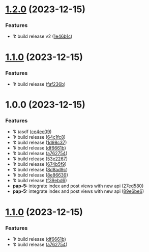 # [1.2.0](https://github.com/necodeus/blog-nuxt/compare/v1.1.0...v1.2.0) (2023-12-15)


### Features

* **1:** build release v2 ([1e46b1c](https://github.com/necodeus/blog-nuxt/commit/1e46b1cf3b84c6ee7baacdae86e1d5ec84bd9a61))

# [1.1.0](https://github.com/necodeus/blog-nuxt/compare/v1.0.0...v1.1.0) (2023-12-15)


### Features

* **1:** build release ([faf236b](https://github.com/necodeus/blog-nuxt/commit/faf236b34d5fd9eafc9112325ba4977dc4c46143))

# 1.0.0 (2023-12-15)


### Features

* **1:** )asdf ([ce4ec09](https://github.com/necodeus/blog-nuxt/commit/ce4ec09995d0a5ec25b66673ca4e7b1cae8c4e4a))
* **1:** build release ([64c1fc8](https://github.com/necodeus/blog-nuxt/commit/64c1fc807a48a1723da0efc0fb1d4443ad113127))
* **1:** build release ([1d98c37](https://github.com/necodeus/blog-nuxt/commit/1d98c37a63713226a1399442511b635af56d905b))
* **1:** build release ([df6661b](https://github.com/necodeus/blog-nuxt/commit/df6661b08774786307be852f1d5b7f8715d0b418))
* **1:** build release ([a762754](https://github.com/necodeus/blog-nuxt/commit/a762754e0e2e033abcbe3c36004b8eeac77a2b2e))
* **1:** build release ([53e2267](https://github.com/necodeus/blog-nuxt/commit/53e2267c7bae82876a8037182ae5e0823b7b2b1e))
* **1:** build release ([674b5f9](https://github.com/necodeus/blog-nuxt/commit/674b5f91349f1248f63cf083e0c1eff18e9c1315))
* **1:** build release ([8d8ad9c](https://github.com/necodeus/blog-nuxt/commit/8d8ad9cb03305191c8a2fa0c3ce0034a56bdeca0))
* **1:** build release ([8e86639](https://github.com/necodeus/blog-nuxt/commit/8e8663945e5e86ebc0951dbce4e8cb3f9d83aa98))
* **1:** build release ([f39ebd6](https://github.com/necodeus/blog-nuxt/commit/f39ebd6c8190571e07712d210538b120f39888cd))
* **pap-5:** integrate index and post views with new api ([27ed580](https://github.com/necodeus/blog-nuxt/commit/27ed580190e6109a8ec7d2f67a9d5305924693ec))
* **pap-5:** integrate index and post views with new api ([89e6be6](https://github.com/necodeus/blog-nuxt/commit/89e6be6c7dc27acd620e1954fc95df46a7feeced))

# [1.1.0](https://github.com/necodeus/blog-nuxt/compare/v1.0.0...v1.1.0) (2023-12-15)


### Features

* **1:** build release ([df6661b](https://github.com/necodeus/blog-nuxt/commit/df6661b08774786307be852f1d5b7f8715d0b418))
* **1:** build release ([a762754](https://github.com/necodeus/blog-nuxt/commit/a762754e0e2e033abcbe3c36004b8eeac77a2b2e))
